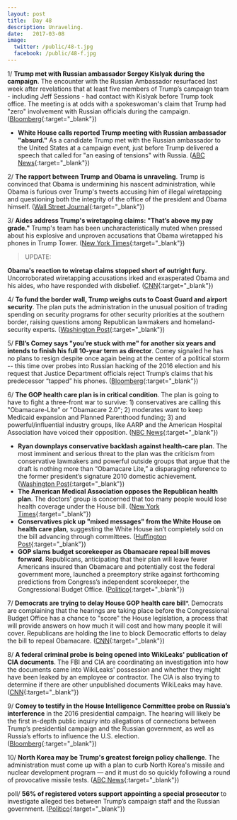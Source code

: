 ```yaml
---
layout: post
title:  Day 48
description: Unraveling.
date:   2017-03-08
image:
  twitter: /public/48-t.jpg
  facebook: /public/48-f.jpg
---
```


1/ **Trump met with Russian ambassador Sergey Kislyak during the campaign**. The encounter with the Russian Ambassador resurfaced last week after revelations that at least five members of Trump’s campaign team - including Jeff Sessions - had contact with Kislyak before Trump took office. The meeting is at odds with a spokeswoman's claim that Trump had "zero" involvement with Russian officials during the campaign. ([Bloomberg](https://www.bloomberg.com/politics/articles/2017-03-08/trump-met-russian-ambassador-during-campaign-at-speech-reception){:target="_blank"})

* **White House calls reported Trump meeting with Russian ambassador "absurd."** As a candidate Trump met with the Russian ambassador to the United States at a campaign event, just before Trump delivered a speech that called for "an easing of tensions" with Russia. ([ABC News](http://abcnews.go.com/Politics/white-house-calls-reported-trump-meeting-russian-ambassador/story?id=45980652){:target="_blank"})

2/ **The rapport between Trump and Obama is unraveling**. Trump is convinced that Obama is undermining his nascent administration, while Obama is furious over Trump's tweets accusing him of illegal wiretapping and questioning both the integrity of the office of the president and Obama himself. ([Wall Street Journal](https://www.wsj.com/articles/rapport-between-donald-trump-barack-obama-crumbles-1488941082){:target="_blank"})

3/ **Aides address Trump's wiretapping claims: "That’s above my pay grade."** Trump's team has been uncharacteristically muted when pressed about his explosive and unproven accusations that Obama wiretapped his phones in Trump Tower. ([New York Times](https://www.nytimes.com/2017/03/07/us/politics/trump-wiretap-claim-obama.html){:target="_blank"})

> UPDATE:
>
**Obama's reaction to wiretap claims stopped short of outright fury**. Uncorroborated wiretapping accusations irked and exasperated Obama and his aides, who have responded with disbelief. ([CNN](http://edition.cnn.com/2017/03/08/politics/donald-trump-barack-obama-wiretapping/index.html){:target="_blank"})
>

4/ **To fund the border wall, Trump weighs cuts to Coast Guard and airport security**. The plan puts the administration in the unusual position of trading spending on security programs for other security priorities at the southern border, raising questions among Republican lawmakers and homeland-security experts. ([Washington Post](https://www.washingtonpost.com/world/national-security/to-fund-border-wall-trump-administration-weighs-cuts-to-coast-guard-airport-security/2017/03/07/ba4a8e5c-036f-11e7-ad5b-d22680e18d10_story.html){:target="_blank"})

5/ **FBI’s Comey says "you're stuck with me" for another six years and intends to finish his full 10-year term as director**. Comey signaled he has no plans to resign despite once again being at the center of a political storm -- this time over probes into Russian hacking of the 2016 election and his request that Justice Department officials reject Trump’s claims that his predecessor “tapped” his phones. ([Bloomberg](https://www.bloomberg.com/politics/articles/2017-03-08/fbi-s-comey-says-you-re-stuck-with-me-for-another-six-years){:target="_blank"})

6/ **The GOP health care plan is in critical condition**. The plan is going to have to fight a three-front war to survive: 1) conservatives are calling this "Obamacare-Lite" or "Obamacare 2.0"; 2) moderates want to keep Medicaid expansion and Planned Parenthood funding; 3) and powerful/influential industry groups, like AARP and the American Hospital Association have voiced their opposition. ([NBC News](http://www.nbcnews.com/politics/first-read/gop-health-care-plan-critical-condition-n730586){:target="_blank"})

* **Ryan downplays conservative backlash against health-care plan**. The most imminent and serious threat to the plan was the criticism from conservative lawmakers and powerful outside groups that argue that the draft is nothing more than “Obamacare Lite,” a disparaging reference to the former president’s signature 2010 domestic achievement. ([Washington Post](https://www.washingtonpost.com/powerpost/backlash-grows-against-house-gop-proposal-to-replace-obamacare/2017/03/08/7f0c0148-03f8-11e7-b9fa-ed727b644a0b_story.html){:target="_blank"})
* **The American Medical Association opposes the Republican health plan**. The doctors’ group is concerned that too many people would lose health coverage under the House bill. ([New York Times](https://www.nytimes.com/2017/03/08/health/american-medical-association-opposes-republican-health-plan.html){:target="_blank"})
* **Conservatives pick up "mixed messages" from the White House on health care plan**, suggesting the White House isn’t completely sold on the bill advancing through committees. ([Huffington Post](http://www.huffingtonpost.com.mx/entry/conservatives-mixed-messages-white-house_us_58bf7a5fe4b0d1078ca224a0){:target="_blank"})
* **GOP slams budget scorekeeper as Obamacare repeal bill moves forward**. Republicans, anticipating that their plan will leave fewer Americans insured than Obamacare and potentially cost the federal government more, launched a preemptory strike against forthcoming predictions from Congress’s independent scorekeeper, the Congressional Budget Office. ([Politico](http://www.politico.com/story/2017/03/gop-obamacare-congressional-budget-office-235809){:target="_blank"})

7/ **Democrats are trying to delay House GOP health care bill***. Democrats are complaining that the hearings are taking place before the Congressional Budget Office has a chance to "score" the House legislation, a process that will provide answers on how much it will cost and how many people it will cover. Republicans are holding the line to block Democratic efforts to delay the bill to repeal Obamacare. ([CNN](http://edition.cnn.com/2017/03/08/politics/house-health-care-markup/){:target="_blank"})

8/ **A federal criminal probe is being opened into WikiLeaks' publication of CIA documents**. The FBI and CIA are coordinating an investigation into how the documents came into WikiLeaks' possession and whether they might have been leaked by an employee or contractor. The CIA is also trying to determine if there are other unpublished documents WikiLeaks may have. ([CNN](http://edition.cnn.com/2017/03/08/politics/wikileaks-cia-investigation/){:target="_blank"})

9/ **Comey to testify in the House Intelligence Committee probe on Russia’s interference** in the 2016 presidential campaign. The hearing will likely be the first in-depth public inquiry into allegations of connections between Trump’s presidential campaign and the Russian government, as well as Russia’s efforts to influence the U.S. election. ([Bloomberg](https://www.bloomberg.com/politics/articles/2017-03-07/fbi-s-comey-asked-to-testify-in-house-panel-s-russia-trump-probe){:target="_blank"})

10/ **North Korea may be Trump's greatest foreign policy challenge**. The administration must come up with a plan to curb North Korea's missile and nuclear development program — and it must do so quickly following a round of provocative missile tests. ([ABC News](http://abcnews.go.com/International/north-korea-president-trumps-greatest-foreign-policy-challenge/story?id=45961780){:target="_blank"})

poll/ **56% of registered voters support appointing a special prosecutor** to investigate alleged ties between Trump’s campaign staff and the Russian government. ([Politico](http://www.politico.com/story/2017/03/poll-special-prosecutor-trump-russia-235802){:target="_blank"})

